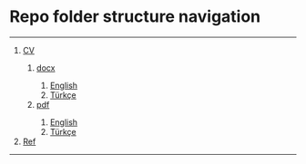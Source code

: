 <h1>Repo folder structure navigation</h1>

<hr>

<ol>
	<li><a href="./CV">CV</a></li>
	<ol>
		<li><a href="./CV/Docx">docx</a></li>
		<ol>
			<li><a href="./CV/Docx/English">English</a></li>
			<li><a href="./CV/Docx/Türkçe">Türkçe</a></li>
		</ol>
		<li><a href="./CV/Pdf">pdf</a></li>
		<ol>
			<li><a href="./CV/Pdf/English">English</a></li>
			<li><a href="./CV/Pdf/Türkçe">Türkçe</a></li>
		</ol>
	</ol>
	<li><a href="./Ref">Ref</a></li>
</ol>

<hr>